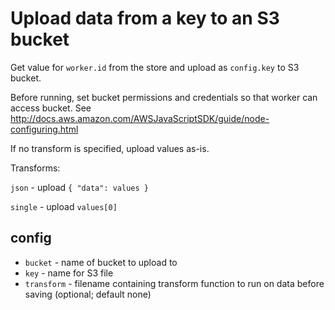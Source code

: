 # Upload data from a key to an S3 bucket

Get value for `worker.id` from the store and upload as `config.key` to S3 bucket.

Before running, set bucket permissions and credentials so that worker can access bucket.  See 
http://docs.aws.amazon.com/AWSJavaScriptSDK/guide/node-configuring.html

If no transform is specified, upload values as-is.

Transforms:

`json` - upload `{ "data": values }`

`single` - upload `values[0]`

## config

* `bucket` - name of bucket to upload to
* `key` - name for S3 file
* `transform` - filename containing transform function to run on data before saving (optional; default none)
